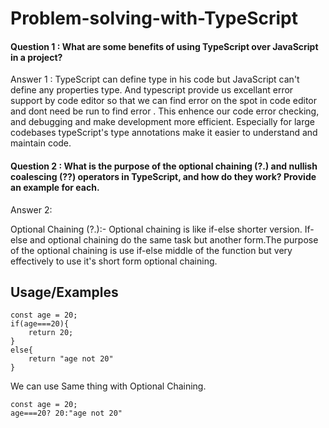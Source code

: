 # Problem-solving-with-TypeScript

#### Question 1 : What are some benefits of using TypeScript over JavaScript in a project?

Answer 1 : TypeScript can define type in his code but JavaScript can't define any properties type. And typescript provide us excellant error support by code editor so that we can find error on the spot in code editor and dont need be run to find error . This enhence our code error checking, and debugging  and make development more efficient.  Especially for large codebases typeScript's type annotations make it easier to understand and maintain code.

#### Question 2 : What is the purpose of the optional chaining (?.) and nullish coalescing (??) operators in TypeScript, and how do they work? Provide an example for each.

Answer 2: 

Optional Chaining (?.):- Optional chaining is like if-else shorter version. If-else and optional chaining do the same task but another form.The purpose of the optional chaining is use if-else middle of the function but very effectively to use it's short form optional chaining. 

## Usage/Examples

```
const age = 20;
if(age===20){
    return 20;
}
else{
    return "age not 20"
}
```
We can use Same thing with Optional Chaining.
```
const age = 20;
age===20? 20:"age not 20"
```



